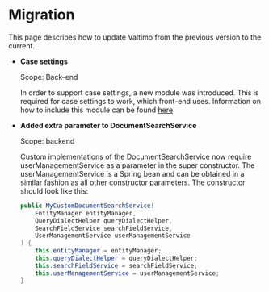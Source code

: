 # Migration

This page describes how to update Valtimo from the previous version to the current.

* **Case settings**

  Scope: Back-end

  In order to support case settings, a new module was introduced. This is required for case settings to work, which
  front-end uses. Information on how to include this module can be found [here](/getting-started/modules/core/case.md).

* **Added extra parameter to DocumentSearchService**

  Scope: backend

  Custom implementations of the DocumentSearchService now require userManagementService as a parameter in the super
  constructor. The userManagementService is a Spring bean and can be obtained in a similar fashion as all other
  constructor parameters. The constructor should look like this:

  ```java
  public MyCustomDocumentSearchService(
      EntityManager entityManager,
      QueryDialectHelper queryDialectHelper,
      SearchFieldService searchFieldService,
      UserManagementService userManagementService
  ) {
      this.entityManager = entityManager;
      this.queryDialectHelper = queryDialectHelper;
      this.searchFieldService = searchFieldService;
      this.userManagementService = userManagementService;
  }
  ```
